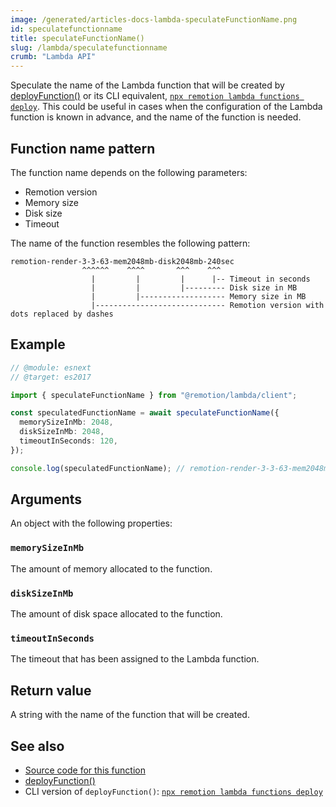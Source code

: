 ```yaml
---
image: /generated/articles-docs-lambda-speculateFunctionName.png
id: speculatefunctionname
title: speculateFunctionName()
slug: /lambda/speculatefunctionname
crumb: "Lambda API"
---
```


Speculate the name of the Lambda function that will be created by [deployFunction()](/docs/lambda/deployfunction) or its CLI equivalent, [`npx remotion lambda functions deploy`](/docs/lambda/cli/functions). This could be useful in cases when the configuration of the Lambda function is known in advance, and the name of the function is needed.

## Function name pattern

The function name depends on the following parameters:

- Remotion version
- Memory size
- Disk size
- Timeout

The name of the function resembles the following pattern:

```
remotion-render-3-3-63-mem2048mb-disk2048mb-240sec
                ^^^^^^    ^^^^       ^^^    ^^^
                  |         |         |      |-- Timeout in seconds
                  |         |         |--------- Disk size in MB
                  |         |------------------- Memory size in MB
                  |----------------------------- Remotion version with dots replaced by dashes
```

## Example

```ts twoslash
// @module: esnext
// @target: es2017

import { speculateFunctionName } from "@remotion/lambda/client";

const speculatedFunctionName = await speculateFunctionName({
  memorySizeInMb: 2048,
  diskSizeInMb: 2048,
  timeoutInSeconds: 120,
});

console.log(speculatedFunctionName); // remotion-render-3-3-63-mem2048mb-disk2048mb-120sec
```

## Arguments

An object with the following properties:

### `memorySizeInMb`

The amount of memory allocated to the function.

### `diskSizeInMb`

The amount of disk space allocated to the function.

### `timeoutInSeconds`

The timeout that has been assigned to the Lambda function.

## Return value

A string with the name of the function that will be created.

## See also

- [Source code for this function](https://github.com/remotion-dev/remotion/blob/main/packages/lambda/src/api/speculate-function-name.ts)
- [deployFunction()](/docs/lambda/deployfunction)
- CLI version of `deployFunction()`: [`npx remotion lambda functions deploy`](/docs/lambda/cli/functions#deploy)
